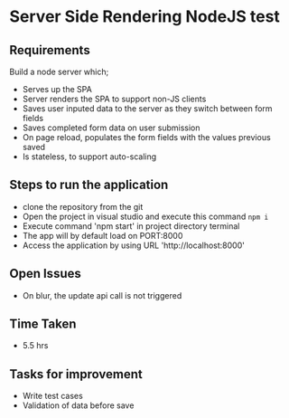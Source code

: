 # Server Side Rendering NodeJS test

## Requirements

Build a node server which;

- Serves up the SPA
- Server renders the SPA to support non-JS clients
- Saves user inputed data to the server as they switch between form fields
- Saves completed form data on user submission
- On page reload, populates the form fields with the values previous saved
- Is stateless, to support auto-scaling

## Steps to run the application

- clone the repository from the git
- Open the project in visual studio and execute this command `npm i`
- Execute command 'npm start' in project directory terminal
- The app will by default load on PORT:8000
- Access the application by using URL 'http://localhost:8000'

## Open Issues

- On blur, the update api call is not triggered

## Time Taken

- 5.5 hrs

## Tasks for improvement

- Write test cases
- Validation of data before save
